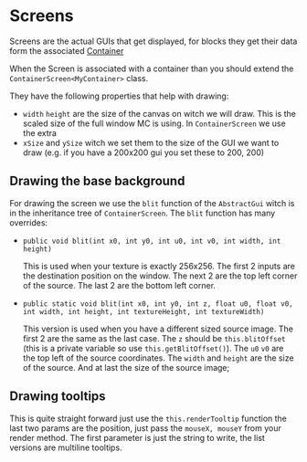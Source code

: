 # Screens
Screens are the actual GUIs that get displayed, for blocks they get their data form the associated  [Container](../blocks/tile_entities/capabilities.md)

When the Screen is associated with a container than you should extend the ``ContainerScreen<MyContainer>`` class.

They have the following properties that help with drawing:
 - ``width`` ``height`` are the size of the canvas on witch we will draw. This is the scaled size of the full window MC is using.
In ``ContainerScreen`` we use the extra
 - ``xSize`` and ``ySize`` witch we set them to the size of the GUI we want to draw (e.g. if you have a 200x200 gui you set these to 200, 200)



## Drawing the base background
For drawing the screen we use the ``blit`` function of the ``AbstractGui`` witch is in the inheritance tree of ``ContainerScreen``. The ``blit`` function has many overrides:
 - ``public void blit(int x0, int y0, int u0, int v0, int width, int height)``
    
    This is used when your texture is exactly 256x256. The first 2 inputs are the destination position on the window. The next 2 are the top left corner of the source. The last 2 are the bottom left corner.
 - ``public static void blit(int x0, int y0, int z, float u0, float v0, int width, int height, int textureHeight, int textureWidth)``

    This version is used when you have a different sized source image. The first 2 are the same as the last case. The ``z`` should be ``this.blitOffset`` (this is a private variable so use ``this.getBlitOffset()``). The ``u0`` ``v0`` are the top left of the source coordinates. The ``width`` and ``height`` are the size of the source. And at last the size of the source image;


## Drawing tooltips
This is quite straight forward just use the ``this.renderTooltip`` function the last two params are the position, just pass the ``mouseX, mouseY`` from your render method. The first parameter is just the string to write, the list versions are multiline tooltips.